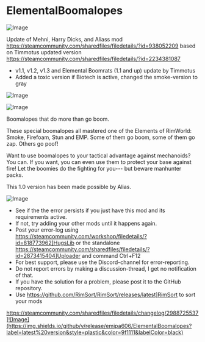 # ElementalBoomalopes

![Image](https://i.imgur.com/buuPQel.png)

Update of Mehni, Harry Dicks, and Aliass mod https://steamcommunity.com/sharedfiles/filedetails/?id=938052209
based on Timmotus updated version 
https://steamcommunity.com/sharedfiles/filedetails/?id=2234381087

- v1.1, v1.2, v1.3 and Elemental Boomrats (1.1 and up) update by Timmotus
- Added a toxic version if Biotech is active, changed the smoke-version to gray

![Image](https://i.imgur.com/pufA0kM.png)

	
![Image](https://i.imgur.com/Z4GOv8H.png)

Boomalopes that do more than go boom.

These special boomalopes all mastered one of the Elements of RimWorld: Smoke, Firefoam, Stun and EMP. Some of them go boom, some of them go zap. Others go poof!

Want to use boomalopes to your tactical advantage against mechanoids? You can. If you want, you can even use them to protect your base against fire! Let the boomies do the fighting for you--- but beware manhunter packs.

This 1.0 version has been made possible by Alias.

![Image](https://i.imgur.com/PwoNOj4.png)



-  See if the the error persists if you just have this mod and its requirements active.
-  If not, try adding your other mods until it happens again.
-  Post your error-log using https://steamcommunity.com/workshop/filedetails/?id=818773962]HugsLib or the standalone https://steamcommunity.com/sharedfiles/filedetails/?id=2873415404]Uploader and command Ctrl+F12
-  For best support, please use the Discord-channel for error-reporting.
-  Do not report errors by making a discussion-thread, I get no notification of that.
-  If you have the solution for a problem, please post it to the GitHub repository.
-  Use https://github.com/RimSort/RimSort/releases/latest]RimSort to sort your mods



https://steamcommunity.com/sharedfiles/filedetails/changelog/2988725537]![Image](https://img.shields.io/github/v/release/emipa606/ElementalBoomalopes?label=latest%20version&style=plastic&color=9f1111&labelColor=black)

